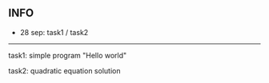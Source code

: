 ## INFO

- 28 sep: task1 / task2


---
task1: simple program "Hello world"

task2: quadratic equation solution
